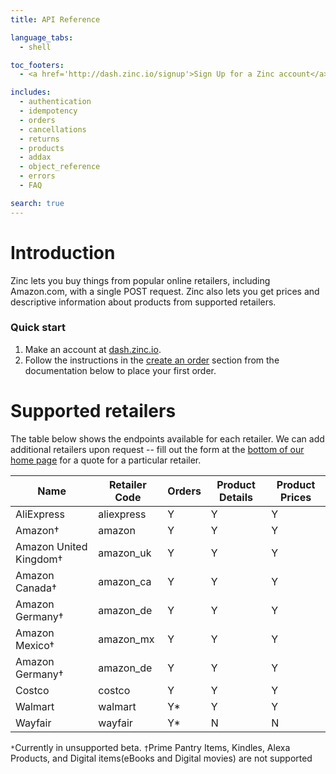 ```yaml
---
title: API Reference

language_tabs:
  - shell

toc_footers:
  - <a href='http://dash.zinc.io/signup'>Sign Up for a Zinc account</a>

includes:
  - authentication
  - idempotency
  - orders
  - cancellations
  - returns
  - products
  - addax
  - object_reference
  - errors
  - FAQ

search: true
---
```


# Introduction

Zinc lets you buy things from popular online retailers, including Amazon.com, with  a single POST request. Zinc also lets you get prices and descriptive information about products from supported retailers.

### Quick start

1. Make an account at [dash.zinc.io](https://dash.zinc.io/signup).
2. Follow the instructions in the [create an order](#create-an-order) section from the documentation below to place your first order.

# Supported retailers

The table below shows the endpoints available for each retailer. We can add additional retailers upon request -- fill out the form at the [bottom of our home page](https://zinc.io/#bottom) for a quote for a particular retailer.

Name | Retailer Code | Orders | Product Details | Product Prices
---- | ------------- | ------ | --------------- | --------------
AliExpress | aliexpress | Y | Y | Y
Amazon† | amazon | Y | Y | Y
Amazon United Kingdom† | amazon_uk | Y | Y | Y
Amazon Canada† | amazon_ca | Y | Y | Y
Amazon Germany† | amazon_de | Y | Y | Y
Amazon Mexico† | amazon_mx | Y | Y | Y
Amazon Germany† | amazon_de | Y | Y | Y
Costco | costco | Y | Y | Y
Walmart | walmart | Y* | Y | Y
Wayfair | wayfair | Y* | N | N

```*```Currently in unsupported beta.
```†```Prime Pantry Items, Kindles, Alexa Products, and Digital items(eBooks and Digital movies) are not supported
